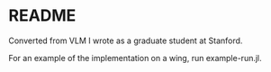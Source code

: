 # README #

Converted from VLM I wrote as a graduate student at Stanford.

For an example of the implementation on a wing, run example-run.jl.
